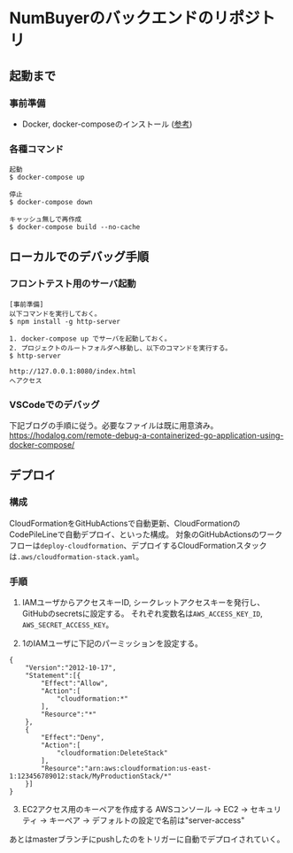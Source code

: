 # NumBuyerのバックエンドのリポジトリ

## 起動まで

### 事前準備

- Docker, docker-composeのインストール ([参考](https://awesome-linus.com/2019/08/17/mac-docker-install/))

### 各種コマンド
```
起動
$ docker-compose up

停止
$ docker-compose down

キャッシュ無しで再作成
$ docker-compose build --no-cache
```

## ローカルでのデバッグ手順

### フロントテスト用のサーバ起動
```
[事前準備]
以下コマンドを実行しておく。
$ npm install -g http-server

1. docker-compose up でサーバを起動しておく。
2. プロジェクトのルートフォルダへ移動し、以下のコマンドを実行する。
$ http-server

http://127.0.0.1:8080/index.html
へアクセス
```

### VSCodeでのデバッグ
下記ブログの手順に従う。必要なファイルは既に用意済み。
https://hodalog.com/remote-debug-a-containerized-go-application-using-docker-compose/

## デプロイ
### 構成
CloudFormationをGitHubActionsで自動更新、CloudFormationのCodePileLineで自動デプロイ、といった構成。
対象のGitHubActionsのワークフローは`deploy-cloudformation`、デプロイするCloudFormationスタックは`.aws/cloudformation-stack.yaml`。

### 手順
1. IAMユーザからアクセスキーID, シークレットアクセスキーを発行し、GitHubのsecretsに設定する。
それぞれ変数名は`AWS_ACCESS_KEY_ID`, `AWS_SECRET_ACCESS_KEY`。

2. 1のIAMユーザに下記のパーミッションを設定する。
```
{
    "Version":"2012-10-17",
    "Statement":[{
        "Effect":"Allow",
        "Action":[
            "cloudformation:*"
        ],
        "Resource":"*"
    },
    {
        "Effect":"Deny",
        "Action":[
            "cloudformation:DeleteStack"
        ],
        "Resource":"arn:aws:cloudformation:us-east-1:123456789012:stack/MyProductionStack/*"
    }]
}
```
3. EC2アクセス用のキーペアを作成する
AWSコンソール -> EC2 -> セキュリティ -> キーペア -> デフォルトの設定で名前は"server-access"

あとはmasterブランチにpushしたのをトリガーに自動でデプロイされていく。